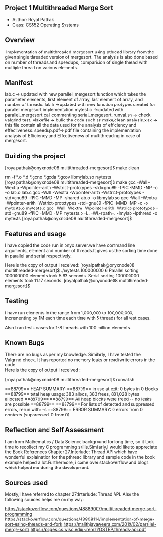 ## Project 1 Multithreaded Merge Sort 

* Author: Royal Pathak
* Class: CS552 Operating Systems

## Overview
 Implementation of multithreaded mergesort using pthread library from the given single threaded version of mergesort. The analysis is also done based on number of threads and speedups, comparision of single thread with multiple thread on various elements.
 


## Manifest

lab.c -> updated with new parallel_mergesort function which takes the parameter elements, first element of array, last element of array, and number of threads.
lab.h ->updated with new function protypes created for parallel mergesort implementation
mytest.c ->updated with parallel_mergesort call commenting serial_mergesort.
runval.sh -> check valgrind test.
Makefile -> bulid the code such as make/clean
analysis.xlsx -> this file contain all the data used for the analysis of efficiency and effectiveness.
speedup.pdf-> pdf file containing the implementation analysis of Efficiency and Effectiveness of multithreading in case of mergesort.

## Building the project


[royalpathak@onyxnode08 multithreaded-mergesort]$ make clean

rm -f *.o *.d *.gcno *.gcda *.gcov libmylab.so mytests
[royalpathak@onyxnode08 multithreaded-mergesort]$ make
gcc -Wall -Wextra -Wpointer-arith -Wstrict-prototypes -std=gnu89 -fPIC -MMD -MP   -c -o lab.o lab.c
gcc -Wall -Wextra -Wpointer-arith -Wstrict-prototypes -std=gnu89 -fPIC -MMD -MP -shared lab.o -o libmylab.so
gcc -Wall -Wextra -Wpointer-arith -Wstrict-prototypes -std=gnu89 -fPIC -MMD -MP   -c -o mytests.o mytests.c
gcc -Wall -Wextra -Wpointer-arith -Wstrict-prototypes -std=gnu89 -fPIC -MMD -MP mytests.o -L. -Wl,-rpath=. -lmylab -lpthread -o mytests
[royalpathak@onyxnode08 multithreaded-mergesort]$ 



## Features and usage

I have copied the code run in onyx server.we have command line arguments, element and number of threads.It gives us the sorting time done in parallel and serial respectively.

Here is the copy of output i received:
[royalpathak@onyxnode08 multithreaded-mergesort]$ ./mytests 100000000 6
Parallel sorting 100000000 elements took 5.63 seconds.
Serial sorting 100000000 elements took 11.17 seconds.
[royalpathak@onyxnode08 multithreaded-mergesort]$ 

## Testing

I have run elements in the range from 1,000,000 to 100,000,000, incrementing by 1M each time each time with 5 threads for all test cases.

Also I ran tests cases for 1-8 threads with 100 million elements.

## Known Bugs

There are no bugs as per my knowledge.
Similarly, I have tested the Valgrind check. It has reported no memory leaks or read/write errors in the code.  
Here is the copy of output i received :

[royalpathak@onyxnode08 multithreaded-mergesort]$ runval.sh

==88799== HEAP SUMMARY:
==88799==     in use at exit: 0 bytes in 0 blocks
==88799==   total heap usage: 383 allocs, 383 frees, 881,028 bytes allocated
==88799== 
==88799== All heap blocks were freed -- no leaks are possible
==88799== 
==88799== For lists of detected and suppressed errors, rerun with: -s
==88799== ERROR SUMMARY: 0 errors from 0 contexts (suppressed: 0 from 0)


## Reflection and Self Assessment

I am from Mathematics / Data Science background for long time, so it took time to recollect my C programming skills.Similarly,I would like to appreciate the Book References Chapter 27,Interlude: Thread API which have wonderful explaination for the pthread library and sample code in the book example helped a lot.Furthermore, i came over stackoverflow and blogs which helped me during the development.


## Sources used
Mostly,I have referred to chapter 27:Interlude: Thread API. Also the following sources helps me on my way:

https://stackoverflow.com/questions/48889007/multithreaded-merge-sort-programming
https://stackoverflow.com/questions/43808114/implementation-of-merge-sort-using-threads-and-fork
https://malithjayaweera.com/2019/02/parallel-merge-sort/
https://pages.cs.wisc.edu/~remzi/OSTEP/threads-api.pdf 

